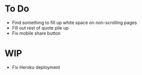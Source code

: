 # To Do
- Find something to fill up white space on non-scrolling pages
- Fill out rest of quote pile up
- Fix mobile share button

# WIP
- Fix Heroku deployment
